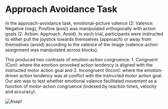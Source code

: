 # Approach Avoidance Task

In the approach-avoidance task, emotional-picture valence (2: Valence: Negative (neg), Positive (pos)) was manipulated orthogonally with action goals (2: Action: Approach, Avoid). In each trial, participants were instructed to either pull the joystick towards themselves (approach) or away from themselves (avoid) according to the valence of the image (valence-action assignment was manipulated across blocks). 

This produced two contrasts of emotion-action congruence: 1. Congruent (Con): where the emotion-provoked action tendency is aligned with the instructed motor action goal and  2. Incongruent (Incon): where the emotion-driven action tendency was at conflict with the instructed motor action goal. Our aim was to test whether emotional valence facilitated movement as a function of motor-action congruence (indexed by reaction times, velocity and accuracy).

![Asap!](https://github.com/LEAPNeuroLab/ASAP/blob/main/Approach%20Avoidance/Images/asapImg.png "Asap logo")


